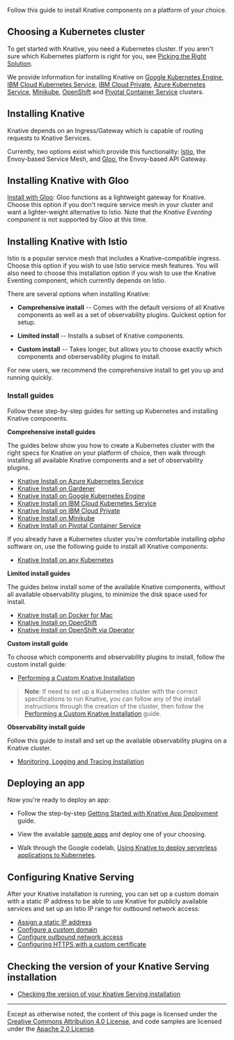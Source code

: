 Follow this guide to install Knative components on a platform of your choice.

## Choosing a Kubernetes cluster

To get started with Knative, you need a Kubernetes cluster. If you aren't sure
which Kubernetes platform is right for you, see
[Picking the Right Solution](https://kubernetes.io/docs/setup/).

We provide information for installing Knative on
[Google Kubernetes Engine](https://cloud.google.com/kubernetes-engine/docs/),
[IBM Cloud Kubernetes Service](https://www.ibm.com/cloud/container-service),
[IBM Cloud Private](https://www.ibm.com/cloud/private),
[Azure Kubernetes Service](https://docs.microsoft.com/en-us/azure/aks/),
[Minikube](https://kubernetes.io/docs/setup/minikube/),
[OpenShift](https://github.com/openshift/origin) and
[Pivotal Container Service](https://pivotal.io/platform/pivotal-container-service)
clusters.

## Installing Knative

Knative depends on an Ingress/Gateway which is capable of routing requests to
Knative Services.

Currently, two options exist which provide this functionality:
[Istio](https://istio.io/), the Envoy-based Service Mesh, and
[Gloo](https://gloo.solo.io/), the Envoy-based API Gateway.

## Installing Knative with Gloo

[Install with Gloo](./Knative-with-Gloo.md): Gloo functions as a lightweight
gateway for Knative. Choose this option if you don't require service mesh in
your cluster and want a lighter-weight alternative to Istio. Note that _the
Knative Eventing component_ is not supported by Gloo at this time.

## Installing Knative with Istio

Istio is a popular service mesh that includes a Knative-compatible ingress.
Choose this option if you wish to use Istio service mesh features. You will also
need to choose this installation option if you wish to use the Knative Eventing
component, which currently depends on Istio.

There are several options when installing Knative:

- **Comprehensive install** -- Comes with the default versions of all Knative
  components as well as a set of observability plugins. Quickest option for
  setup.

- **Limited install** -- Installs a subset of Knative components.

- **Custom install** -- Takes longer, but allows you to choose exactly which
  components and oberservability plugins to install.

For new users, we recommend the comprehensive install to get you up and running
quickly.

### Install guides

Follow these step-by-step guides for setting up Kubernetes and installing
Knative components.

**Comprehensive install guides**

The guides below show you how to create a Kubernetes cluster with the right
specs for Knative on your platform of choice, then walk through installing all
available Knative components and a set of observability plugins.

- [Knative Install on Azure Kubernetes Service](./Knative-with-AKS.md)
- [Knative Install on Gardener](./Knative-with-Gardener.md)
- [Knative Install on Google Kubernetes Engine](./Knative-with-GKE.md)
- [Knative Install on IBM Cloud Kubernetes Service](./Knative-with-IKS.md)
- [Knative Install on IBM Cloud Private](./Knative-with-ICP.md)
- [Knative Install on Minikube](./Knative-with-Minikube.md)
- [Knative Install on Pivotal Container Service](./Knative-with-PKS.md)

If you already have a Kubernetes cluster you're comfortable installing _alpha_
software on, use the following guide to install all Knative components:

- [Knative Install on any Kubernetes](./Knative-with-any-k8s.md)

**Limited install guides**

The guides below install some of the available Knative components, without all
available observability plugins, to minimize the disk space used for install.

- [Knative Install on Docker for Mac](./Knative-with-Docker-for-Mac.md)
- [Knative Install on OpenShift](./Knative-with-OpenShift.md)
- [Knative Install on OpenShift via Operator](https://github.com/openshift-knative/docs/blob/master/README.md)

**Custom install guide**

To choose which components and observability plugins to install, follow the
custom install guide:

- [Performing a Custom Knative Installation](./Knative-custom-install.md)

> **Note**: If need to set up a Kubernetes cluster with the correct
> specifications to run Knative, you can follow any of the install instructions
> through the creation of the cluster, then follow the
> [Performing a Custom Knative Installation](./knative-custom-install.md) guide.

**Observability install guide**

Follow this guide to install and set up the available observability plugins on a
Knative cluster.

- [Monitoring, Logging and Tracing Installation](../serving/installing-logging-metrics-traces.md)

## Deploying an app

Now you're ready to deploy an app:

- Follow the step-by-step
  [Getting Started with Knative App Deployment](./getting-started-knative-app.md)
  guide.

- View the available [sample apps](../serving/samples) and deploy one of your
  choosing.

- Walk through the Google codelab,
  [Using Knative to deploy serverless applications to Kubernetes](https://codelabs.developers.google.com/codelabs/knative-intro/#0).

## Configuring Knative Serving

After your Knative installation is running, you can set up a custom domain with
a static IP address to be able to use Knative for publicly available services
and set up an Istio IP range for outbound network access:

- [Assign a static IP address](../serving/gke-assigning-static-ip-address.md)
- [Configure a custom domain](../serving/using-a-custom-domain.md)
- [Configure outbound network access](../serving/outbound-network-access.md)
- [Configuring HTTPS with a custom certificate](../serving/using-an-ssl-cert.md)

## Checking the version of your Knative Serving installation

- [Checking the version of your Knative Serving installation](./check-install-version.md)

---

Except as otherwise noted, the content of this page is licensed under the
[Creative Commons Attribution 4.0 License](https://creativecommons.org/licenses/by/4.0/),
and code samples are licensed under the
[Apache 2.0 License](https://www.apache.org/licenses/LICENSE-2.0).
